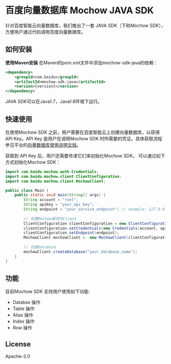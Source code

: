 # 百度向量数据库 Mochow JAVA SDK

针对百度智能云向量数据库，我们推出了一套 JAVA SDK（下称Mochow SDK），方便用户通过代码调用百度向量数据库。

## 如何安装
**使用Maven安装**
在Maven的pom.xml文件中添加mochow-sdk-java的依赖：
```xml
<dependency>
    <groupId>com.baidu</groupId>
    <artifactId>mochow-sdk-java</artifactId>
    <version>{version}</version>
</dependency>
```
JAVA SDK可以在Java1.7，Java1.8环境下运行。

## 快速使用

在使用Mochow SDK 之前，用户需要在百度智能云上创建向量数据库，以获得 API Key。API Key 是用户在调用Mochow SDK 时所需要的凭证。具体获取流程参见平台的[向量数据库使用说明文档](https://cloud.baidu.com/)。

获取到 API Key 后，用户还需要传递它们来初始化Mochow SDK。 可以通过如下方式初始化Mochow SDK：

```java
import com.baidu.mochow.auth.Credentials;
import com.baidu.mochow.client.ClientConfiguration;
import com.baidu.mochow.client.MochowClient;

public class Main {
    public static void main(String[] args) {
        String account = "root";
        String apiKey = "your_api_key";
        String endpoint = "your_service_endpoint"; // example: 127.0.0.1:5287
        
        // 创建Mochow服务的Client
        ClientConfiguration clientConfiguration = new ClientConfiguration();
        clientConfiguration.setCredentials(new Credentials(account, apiKey));
        clientConfiguration.setEndpoint(endpoint);
        MochowClient mochowClient =  new MochowClient(clientConfiguration);
        
        // 创建database
        mochowClient.createDatabase("your_database_name");
    }
}
```

## 功能

目前Mochow SDK 支持用户使用如下功能:

+ Databse 操作
+ Table 操作
+ Alias 操作
+ Index 操作
+ Row 操作

## License

Apache-2.0